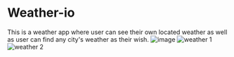 # Weather-io
This is a weather app where user can see their own located weather as well as user can find any city's weather as their wish.
![image](https://github.com/Shantanu-Meta/Weather-io/assets/117648930/2c625a45-79fc-48b2-ac03-33affe6a41fb)
![weather 1](https://github.com/Shantanu-Meta/Weather-io/assets/117648930/c72cb618-40d2-44ec-834e-ec4152a9fb0e)
![weather 2](https://github.com/Shantanu-Meta/Weather-io/assets/117648930/8b348315-101a-43a8-a7b5-916d44c454ef)

